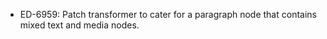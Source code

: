 - ED-6959: Patch transformer to cater for a paragraph node that contains mixed text and media nodes.